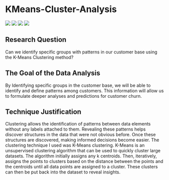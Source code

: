 # KMeans-Cluster-Analysis

[![](https://img.shields.io/badge/Python-blue?style=for-the-badge)](https://github.com/hamzamohdzubair/redant)
[![](https://img.shields.io/ML-KMeans-blueviolet?style=for-the-badge)](https://hamzamohdzubair.github.io/redant/)
[![](https://img.shields.io/badge/SilhoutteVisualizer-yellow?style=for-the-badge)](https://docs.rs/crate/redant/latest)
[![](https://img.shields.io/badge/KElbowVisualizer-orange?style=for-the-badge)](https://crates.io/crates/redant)


## Research Question

Can we identify specific groups with patterns in our customer base using the K-Means Clustering method?

## The Goal of the Data Analysis

By Identifying specific groups in the customer base, we will be able to identify and define patterns among customers. This information will allow us to formulate deeper analyses and predictions for customer churn.

## Technique Justification
Clustering allows the identification of patterns between data elements without any labels attached to them. Revealing these patterns helps discover structures in the data that were not obvious before. Once these structures are discovered, making informed decisions become easier.
The clustering technique I used was K-Means clustering. K-Means is an unsupervised clustering algorithm that can be used to quickly cluster large datasets. The algorithm initially assigns any k centroids. Then, iteratively, assigns the points to clusters based on the distance between the points and the centroids until all data points are assigned to a cluster. These clusters can then be put back into the dataset to reveal insights.

